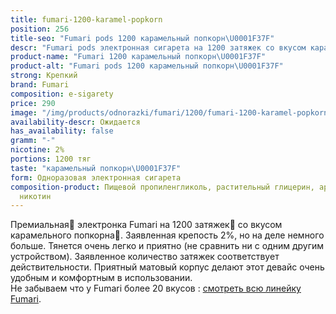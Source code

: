 ```yaml
---
title: fumari-1200-karamel-popkorn
position: 256
title-seo: "Fumari pods 1200 карамельный попкорн\U0001F37F"
descr: "Fumari pods электронная сигарета на 1200 затяжек со вкусом карамельного попкорна\U0001F37F"
product-name: "Fumari 1200 карамельный попкорн\U0001F37F"
product-alt: "Fumari pods 1200 карамельный попкорн\U0001F37F"
strong: Крепкий
brand: Fumari
composition: e-sigarety
price: 290
image: "/img/products/odnorazki/fumari/1200/fumari-1200-karamel-popkorn.png"
availability-descr: Ожидается
has_availability: false
gramm: "-"
nicotine: 2%
portions: 1200 тяг
taste: "карамельный попкорн\U0001F37F"
form: Одноразовая электронная сигарета
composition-product: Пищевой пропиленгликоль, растительный глицерин, ароматизатор,
  никотин
---
```


Премиальная🥇 электронка Fumari на 1200 затяжек💨 со вкусом карамельного попкорна🍿. Заявленная крепость 2%, но на деле немного больше. Тянется очень легко и приятно (не сравнить ни с одним другим устройством). Заявленное количество затяжек соответствует действительности. Приятный матовый корпус делают этот девайс очень удобным и комфортным в использовании.<br>
Не забываем что у Fumari более 20 вкусов : [смотреть всю линейку Fumari](/fumari).